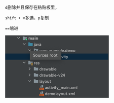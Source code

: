 `d`删除并且保存在粘贴板里，

`shift + v`多选，`p`复制

`==`缩进



![123](%E6%88%AA%E5%B1%8F2022-05-25%20%E4%B8%8B%E5%8D%885.49.49-20220602180328269.png)



